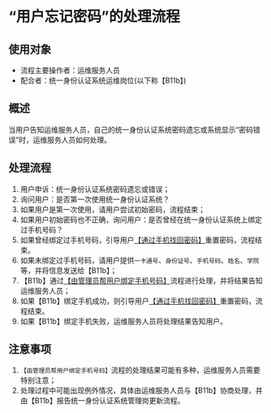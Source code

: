 # “用户忘记密码”的处理流程

## 使用对象

- 流程主要操作者：运维服务人员
- 配合者：统一身份认证系统运维岗位(以下称【B11b】)

## 概述

当用户告知运维服务人员，自己的统一身份认证系统密码遗忘或系统显示“密码错误”时，运维服务人员如何处理。

## 处理流程

1. 用户申诉：统一身份认证系统密码遗忘或错误；
2. 询问用户：是否第一次使用统一身份认证系统？
3. 如果用户是第一次使用，请用户尝试初始密码，流程结束；
4. 如果用户初始密码也不正确，询问用户：是否曾经在统一身份认证系统上绑定过手机号码？
5. 如果曾经绑定过手机号码，引导用户[【通过手机找回密码】]()重置密码，流程结束。
6. 如果未绑定过手机号码，请用户提供`一卡通号`、`身份证号`、`手机号码`、`姓名`、`学院`等，并将信息发送给【B11b】；
7. 【B11b】通过[【由管理员帮用户绑定手机号码】]()流程进行处理，并将结果告知运维服务人员；
8. 如果【B11b】绑定手机成功，则引导用户[【通过手机找回密码】]()重置密码，流程结束。
9. 如果【B11b】绑定手机失败，运维服务人员将处理结果告知用户。

## 注意事项

1. `【由管理员帮用户绑定手机号码】`流程的处理结果可能有多种，运维服务人员需要特别注意；
2. 处理过程中可能出现例外情况，具体由运维服务人员与【B11b】协商处理，并由【B11b】报告统一身份认证系统管理岗更新流程。